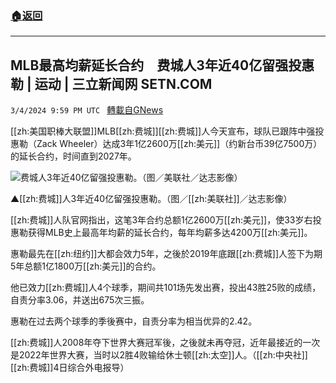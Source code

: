 ###  [:house:返回](README.md)
---


## MLB最高均薪延长合约　费城人3年近40亿留强投惠勒 | 运动 | 三立新闻网  SETN.COM
`3/4/2024 9:59 PM UTC ` [轉載自GNews](https://gnews.org/articles/2364801)

[[zh:美国职棒大联盟]]MLB[[zh:费城]][[zh:费城]]人今天宣布，球队已跟阵中强投惠勒（Zack Wheeler）达成3年1亿2600万[[zh:美元]]（约新台币39亿7500万）的延长合约，时间直到2027年。

![费城人3年近40亿留强投惠勒。（图／美联社／达志影像）](https://attach.setn.com/newsimages/2024/03/05/4555482-PH.jpg "费城人3年近40亿留强投惠勒。（图／美联社／达志影像）")

▲[[zh:费城]]人3年近40亿留强投惠勒。（图／[[zh:美联社]]／达志影像）

[[zh:费城]]人队官网指出，这笔3年合约总额1亿2600万[[zh:美元]]，使33岁右投惠勒获得MLB史上最高年均薪的延长合约，每年均薪多达4200万[[zh:美元]]。

惠勒最先在[[zh:纽约]]大都会效力5年，之後於2019年底跟[[zh:费城]]人签下为期5年总额1亿1800万[[zh:美元]]的合约。

他已效力[[zh:费城]]人4个球季，期间共101场先发出赛，投出43胜25败的成绩，自责分率3.06，并送出675次三振。

惠勒在过去两个球季的季後赛中，自责分率为相当优异的2.42。

[[zh:费城]]人2008年夺下世界大赛冠军後，之後就未再夺冠，近年最接近的一次是2022年世界大赛，当时以2胜4败输给休士顿[[zh:太空]]人。（[[zh:中央社]][[zh:费城]]4日综合外电报导）
